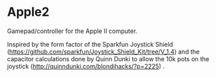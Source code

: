 # Apple2
Gamepad/controller for the Apple II computer.

Inspired by the form factor of the Sparkfun Joystick Shield
(https://github.com/sparkfun/Joystick_Shield_Kit/tree/V_1.4)
and the capacitor calculations done by Quinn Dunki
to allow the 10k pots on the joystick
(http://quinndunki.com/blondihacks/?p=2225)
.
